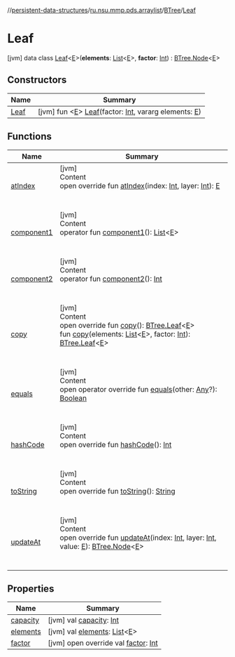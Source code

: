 //[persistent-data-structures](../../../index.md)/[ru.nsu.mmp.pds.arraylist](../../index.md)/[BTree](../index.md)/[Leaf](index.md)



# Leaf  
 [jvm] data class [Leaf](index.md)<[E](index.md)>(**elements**: [List](https://kotlinlang.org/api/latest/jvm/stdlib/kotlin.collections/-list/index.html)<[E](index.md)>, **factor**: [Int](https://kotlinlang.org/api/latest/jvm/stdlib/kotlin/-int/index.html)) : [BTree.Node](../-node/index.md)<[E](index.md)>    


## Constructors  
  
|  Name|  Summary| 
|---|---|
| <a name="ru.nsu.mmp.pds.arraylist/BTree.Leaf/Leaf/#kotlin.Int#kotlin.Array[TypeParam(bounds=[kotlin.Any?])]/PointingToDeclaration/"></a>[Leaf](-leaf.md)| <a name="ru.nsu.mmp.pds.arraylist/BTree.Leaf/Leaf/#kotlin.Int#kotlin.Array[TypeParam(bounds=[kotlin.Any?])]/PointingToDeclaration/"></a> [jvm] fun <[E](index.md)> [Leaf](-leaf.md)(factor: [Int](https://kotlinlang.org/api/latest/jvm/stdlib/kotlin/-int/index.html), vararg elements: [E](index.md))   <br>


## Functions  
  
|  Name|  Summary| 
|---|---|
| <a name="ru.nsu.mmp.pds.arraylist/BTree.Leaf/atIndex/#kotlin.Int#kotlin.Int/PointingToDeclaration/"></a>[atIndex](at-index.md)| <a name="ru.nsu.mmp.pds.arraylist/BTree.Leaf/atIndex/#kotlin.Int#kotlin.Int/PointingToDeclaration/"></a>[jvm]  <br>Content  <br>open override fun [atIndex](at-index.md)(index: [Int](https://kotlinlang.org/api/latest/jvm/stdlib/kotlin/-int/index.html), layer: [Int](https://kotlinlang.org/api/latest/jvm/stdlib/kotlin/-int/index.html)): [E](index.md)  <br><br><br>
| <a name="ru.nsu.mmp.pds.arraylist/BTree.Leaf/component1/#/PointingToDeclaration/"></a>[component1](component1.md)| <a name="ru.nsu.mmp.pds.arraylist/BTree.Leaf/component1/#/PointingToDeclaration/"></a>[jvm]  <br>Content  <br>operator fun [component1](component1.md)(): [List](https://kotlinlang.org/api/latest/jvm/stdlib/kotlin.collections/-list/index.html)<[E](index.md)>  <br><br><br>
| <a name="ru.nsu.mmp.pds.arraylist/BTree.Leaf/component2/#/PointingToDeclaration/"></a>[component2](component2.md)| <a name="ru.nsu.mmp.pds.arraylist/BTree.Leaf/component2/#/PointingToDeclaration/"></a>[jvm]  <br>Content  <br>operator fun [component2](component2.md)(): [Int](https://kotlinlang.org/api/latest/jvm/stdlib/kotlin/-int/index.html)  <br><br><br>
| <a name="ru.nsu.mmp.pds.arraylist/BTree.Leaf/copy/#/PointingToDeclaration/"></a>[copy](copy.md)| <a name="ru.nsu.mmp.pds.arraylist/BTree.Leaf/copy/#/PointingToDeclaration/"></a>[jvm]  <br>Content  <br>open override fun [copy](copy.md)(): [BTree.Leaf](index.md)<[E](index.md)>  <br>fun [copy](copy.md)(elements: [List](https://kotlinlang.org/api/latest/jvm/stdlib/kotlin.collections/-list/index.html)<[E](index.md)>, factor: [Int](https://kotlinlang.org/api/latest/jvm/stdlib/kotlin/-int/index.html)): [BTree.Leaf](index.md)<[E](index.md)>  <br><br><br>
| <a name="kotlin/Any/equals/#kotlin.Any?/PointingToDeclaration/"></a>[equals](../../../ru.nsu.mmp.pds.map/-persistent-map/index.md#%5Bkotlin%2FAny%2Fequals%2F%23kotlin.Any%3F%2FPointingToDeclaration%2F%5D%2FFunctions%2F-1507622200)| <a name="kotlin/Any/equals/#kotlin.Any?/PointingToDeclaration/"></a>[jvm]  <br>Content  <br>open operator override fun [equals](../../../ru.nsu.mmp.pds.map/-persistent-map/index.md#%5Bkotlin%2FAny%2Fequals%2F%23kotlin.Any%3F%2FPointingToDeclaration%2F%5D%2FFunctions%2F-1507622200)(other: [Any](https://kotlinlang.org/api/latest/jvm/stdlib/kotlin/-any/index.html)?): [Boolean](https://kotlinlang.org/api/latest/jvm/stdlib/kotlin/-boolean/index.html)  <br><br><br>
| <a name="kotlin/Any/hashCode/#/PointingToDeclaration/"></a>[hashCode](../../../ru.nsu.mmp.pds.map/-persistent-map/index.md#%5Bkotlin%2FAny%2FhashCode%2F%23%2FPointingToDeclaration%2F%5D%2FFunctions%2F-1507622200)| <a name="kotlin/Any/hashCode/#/PointingToDeclaration/"></a>[jvm]  <br>Content  <br>open override fun [hashCode](../../../ru.nsu.mmp.pds.map/-persistent-map/index.md#%5Bkotlin%2FAny%2FhashCode%2F%23%2FPointingToDeclaration%2F%5D%2FFunctions%2F-1507622200)(): [Int](https://kotlinlang.org/api/latest/jvm/stdlib/kotlin/-int/index.html)  <br><br><br>
| <a name="kotlin/Any/toString/#/PointingToDeclaration/"></a>[toString](../../../ru.nsu.mmp.pds.map/-persistent-map/index.md#%5Bkotlin%2FAny%2FtoString%2F%23%2FPointingToDeclaration%2F%5D%2FFunctions%2F-1507622200)| <a name="kotlin/Any/toString/#/PointingToDeclaration/"></a>[jvm]  <br>Content  <br>open override fun [toString](../../../ru.nsu.mmp.pds.map/-persistent-map/index.md#%5Bkotlin%2FAny%2FtoString%2F%23%2FPointingToDeclaration%2F%5D%2FFunctions%2F-1507622200)(): [String](https://kotlinlang.org/api/latest/jvm/stdlib/kotlin/-string/index.html)  <br><br><br>
| <a name="ru.nsu.mmp.pds.arraylist/BTree.Leaf/updateAt/#kotlin.Int#kotlin.Int#TypeParam(bounds=[kotlin.Any?])/PointingToDeclaration/"></a>[updateAt](update-at.md)| <a name="ru.nsu.mmp.pds.arraylist/BTree.Leaf/updateAt/#kotlin.Int#kotlin.Int#TypeParam(bounds=[kotlin.Any?])/PointingToDeclaration/"></a>[jvm]  <br>Content  <br>open override fun [updateAt](update-at.md)(index: [Int](https://kotlinlang.org/api/latest/jvm/stdlib/kotlin/-int/index.html), layer: [Int](https://kotlinlang.org/api/latest/jvm/stdlib/kotlin/-int/index.html), value: [E](index.md)): [BTree.Node](../-node/index.md)<[E](index.md)>  <br><br><br>


## Properties  
  
|  Name|  Summary| 
|---|---|
| <a name="ru.nsu.mmp.pds.arraylist/BTree.Leaf/capacity/#/PointingToDeclaration/"></a>[capacity](index.md#%5Bru.nsu.mmp.pds.arraylist%2FBTree.Leaf%2Fcapacity%2F%23%2FPointingToDeclaration%2F%5D%2FProperties%2F-1507622200)| <a name="ru.nsu.mmp.pds.arraylist/BTree.Leaf/capacity/#/PointingToDeclaration/"></a> [jvm] val [capacity](index.md#%5Bru.nsu.mmp.pds.arraylist%2FBTree.Leaf%2Fcapacity%2F%23%2FPointingToDeclaration%2F%5D%2FProperties%2F-1507622200): [Int](https://kotlinlang.org/api/latest/jvm/stdlib/kotlin/-int/index.html)   <br>
| <a name="ru.nsu.mmp.pds.arraylist/BTree.Leaf/elements/#/PointingToDeclaration/"></a>[elements](elements.md)| <a name="ru.nsu.mmp.pds.arraylist/BTree.Leaf/elements/#/PointingToDeclaration/"></a> [jvm] val [elements](elements.md): [List](https://kotlinlang.org/api/latest/jvm/stdlib/kotlin.collections/-list/index.html)<[E](index.md)>   <br>
| <a name="ru.nsu.mmp.pds.arraylist/BTree.Leaf/factor/#/PointingToDeclaration/"></a>[factor](factor.md)| <a name="ru.nsu.mmp.pds.arraylist/BTree.Leaf/factor/#/PointingToDeclaration/"></a> [jvm] open override val [factor](factor.md): [Int](https://kotlinlang.org/api/latest/jvm/stdlib/kotlin/-int/index.html)   <br>

